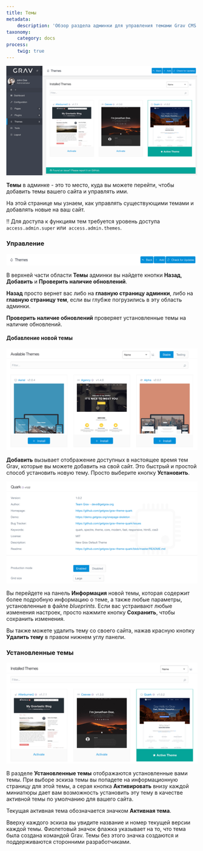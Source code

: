 ```yaml
---
title: Темы
metadata:
    description: 'Обзор раздела админки для управления темами Grav CMS.'
taxonomy:
    category: docs
process:
    twig: true
---
```


![Темы](themes.png?width=1009&classes=shadow)

**Темы** в админке - это то место, куда вы можете перейти, чтобы добавить темы вашего сайта и управлять ими.

На этой странице мы узнаем, как управлять существующими темами и добавлять новые на ваш сайт.

!! Для доступа к функциям тем требуется уровень доступа `access.admin.super` или` access.admin.themes`.

### Управление

![Темы](themes1.png?width=1009&classes=shadow)

В верхней части области **Темы** админки вы найдете кнопки <i class="fa fa-reply"></i> **Назад**, <i class="fa fa-plus"></i> **Добавить** и <i class="fa fa-refresh"></i> **Проверить наличие обновлений**.

<i class="fa fa-reply"></i> **Назад** просто вернет вас либо на **главную страницу админки**, либо на **главную страницу тем**, если вы глубже погрузились в эту область админки.

<i class="fa fa-refresh"></i> **Проверить наличие обновлений** проверяет установленные темы на наличие обновлений.

#### Добавление новой темы

![Темы](themes2.png?width=1009&classes=shadow)

<i class="fa fa-plus"></i> **Добавить** вызывает отображение доступных в настоящее время тем Grav, которые вы можете добавить на свой сайт. Это быстрый и простой способ установить новую тему. Просто выберите кнопку <i class="fa fa-plus"></i> **Установить**.

![Темы](themes3.png?width=1009&classes=shadow)

Вы перейдете на панель **Информация** новой темы, которая содержит более подробную информацию о теме, а также любые параметры, установленные в файле *blueprints*. Если вас устраивают любые изменения настроек, просто нажмите кнопку <i class="fa fa-check"></i> **Сохранить**, чтобы сохранить изменения.

Вы также можете удалить тему со своего сайта, нажав красную кнопку <i class="fa fa-fw fa-warning"></i> **Удалить тему** в правом нижнем углу панели.

### Установленные темы

![Темы](themes4.png?width=1009&classes=shadow)

В разделе **Установленные темы** отображаются установленные вами темы. При выборе эскиза темы вы попадете на информационную страницу для этой темы, а серая кнопка **Активировать** внизу каждой миниатюры дает вам возможность установить эту тему в качестве активной темы по умолчанию для вашего сайта.

Текущая активная тема обозначается значком <i class="fa fa-star"></i> **Активная тема**.

Вверху каждого эскиза вы увидите название и номер текущей версии каждой темы. Фиолетовый значок флажка <i class="fa fa-check-circle"></i> указывает на то, что тема была создана командой Grav. Темы без этого значка создаются и поддерживаются сторонними разработчиками.
